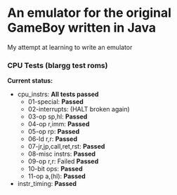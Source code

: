 # An emulator for the original GameBoy written in Java
My attempt at learning to write an emulator

### CPU Tests (blargg test roms)
__Current status:__
 - cpu_instrs: __All tests passed__
     - 01-special: __Passed__
     - 02-interrupts: (HALT broken again)
     - 03-op sp,hl: __Passed__
     - 04-op r,imm: __Passed__
     - 05-op rp: __Passed__
     - 06-ld r,r: __Passed__
     - 07-jr,jp,call,ret,rst: __Passed__
     - 08-misc instrs: __Passed__
     - 09-op r,r: Failed __Passed__
     - 10-bit ops: __Passed__
     - 11-op a,(hl): __Passed__
 - instr_timing: __Passed__